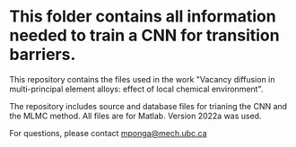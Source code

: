 # This folder contains all information needed to train a CNN for transition barriers. 

This repository contains the files used in the work "Vacancy diffusion in multi-principal element alloys: effect of local chemical environment".

The repository includes source and database files for trianing the CNN and the MLMC method. All files are for Matlab. Version 2022a was used.

For questions, please contact mponga@mech.ubc.ca
